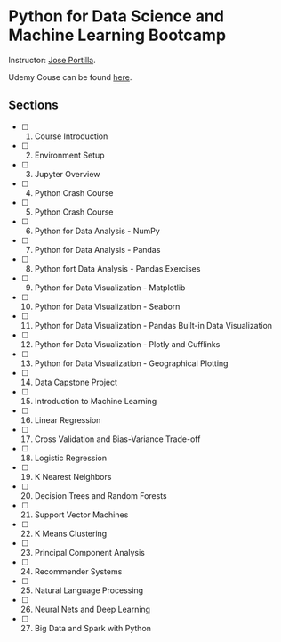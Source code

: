 # Python for Data Science and Machine Learning Bootcamp

Instructor: [Jose Portilla][1].

Udemy Couse can be found [here][2].

## Sections

- [ ] 1. Course Introduction
- [ ] 2. Environment Setup
- [ ] 3. Jupyter Overview
- [ ] 4. Python Crash Course
- [ ] 5. Python Crash Course
- [ ] 6. Python for Data Analysis - NumPy
- [ ] 7. Python for Data Analysis - Pandas
- [ ] 8. Python fort Data Analysis - Pandas Exercises
- [ ] 9. Python for Data Visualization - Matplotlib
- [ ] 10. Python for Data Visualization - Seaborn
- [ ] 11. Python for Data Visualization - Pandas Built-in Data Visualization
- [ ] 12. Python for Data Visualization - Plotly and Cufflinks
- [ ] 13. Python for Data Visualization - Geographical Plotting
- [ ] 14. Data Capstone Project
- [ ] 15. Introduction to Machine Learning
- [ ] 16. Linear Regression
- [ ] 17. Cross Validation and Bias-Variance Trade-off
- [ ] 18. Logistic Regression
- [ ] 19. K Nearest Neighbors
- [ ] 20. Decision Trees and Random Forests
- [ ] 21. Support Vector Machines
- [ ] 22. K Means Clustering
- [ ] 23. Principal Component Analysis
- [ ] 24. Recommender Systems
- [ ] 25. Natural Language Processing
- [ ] 26. Neural Nets and Deep Learning
- [ ] 27. Big Data and Spark with Python

[1]: https://www.udemy.com/user/joseportilla/
[2]: https://www.udemy.com/course/python-for-data-science-and-machine-learning-bootcamp/
